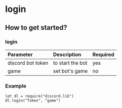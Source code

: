 # login

## How to get started?

### login

| Parameter | Description | Required |
| :--- | :--- | :--- |
| discord bot token | to start the bot | yes |
| game | set bot's game | no |

### Example

```
let dl = require("discord.lib")
dl.login("Token", "game")
```



